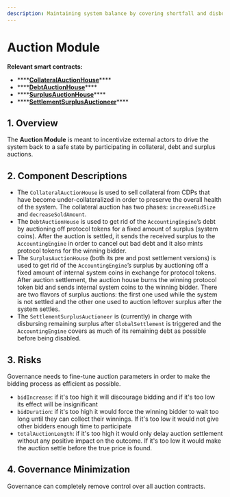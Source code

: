 ```yaml
---
description: Maintaining system balance by covering shortfall and disbursing surplus
---
```


# Auction Module

**Relevant smart contracts:**

* \*\*\*\*[**CollateralAuctionHouse**](https://github.com/reflexer-labs/geb/blob/master/src/CollateralAuctionHouse.sol)\*\*\*\*
* \*\*\*\*[**DebtAuctionHouse**](https://github.com/reflexer-labs/geb/blob/master/src/DebtAuctionHouse.sol)\*\*\*\*
* \*\*\*\*[**SurplusAuctionHouse**](https://github.com/reflexer-labs/geb/blob/master/src/SurplusAuctionHouse.sol)\*\*\*\*
* \*\*\*\*[**SettlementSurplusAuctioneer**](https://github.com/reflexer-labs/geb/blob/master/src/SettlementSurplusAuctioneer.sol)\*\*\*\*

## 1. Overview

The **Auction Module** is meant to incentivize external actors to drive the system back to a safe state by participating in collateral, debt and surplus auctions.

## 2. Component Descriptions

* The `CollateralAuctionHouse` is used to sell collateral from CDPs that have become under-collateralized in order to preserve the overall health of the system. The collateral auction has two phases: `increaseBidSize` and `decreaseSoldAmount`.
* The `DebtAuctionHouse` is used to get rid of the `AccountingEngine`’s debt by auctioning off protocol tokens for a fixed amount of surplus \(system coins\). After the auction is settled, it sends the received surplus to the `AccountingEngine` in order to cancel out bad debt and it also mints protocol tokens for the winning bidder.
* The `SurplusAuctionHouse` \(both its pre and post settlement versions\) is used to get rid of the `AccountingEngine`’s surplus by auctioning off a fixed amount of internal system coins in exchange for protocol tokens. After auction settlement, the auction house burns the winning protocol token bid and sends internal system coins to the winning bidder. There are two flavors of surplus auctions: the first one used while the system is not settled and the other one used to auction leftover surplus after the system settles.
* The `SettlementSurplusAuctioneer` is \(currently\) in charge with disbursing remaining surplus after `GlobalSettlement` is triggered and the `AccountingEngine` covers as much of its remaining debt as possible before being disabled.

## 3. Risks <a id="5-failure-modes-bounds-on-operating-conditions-and-external-risk-factors"></a>

Governance needs to fine-tune auction parameters in order to make the bidding process as efficient as possible.

* `bidIncrease`: if it's too high it will discourage bidding and if it's too low its effect will be insignificant
* `bidDuration`: if it's too high it would force the winning bidder to wait too long until they can collect their winnings. If it's too low it would not give other bidders enough time to participate
* `totalAuctionLength`: if it's too high it would only delay auction settlement without any positive impact on the outcome. If it's too low it would make the auction settle before the true price is found. 

## 4. Governance Minimization

Governance can completely remove control over all auction contracts.


